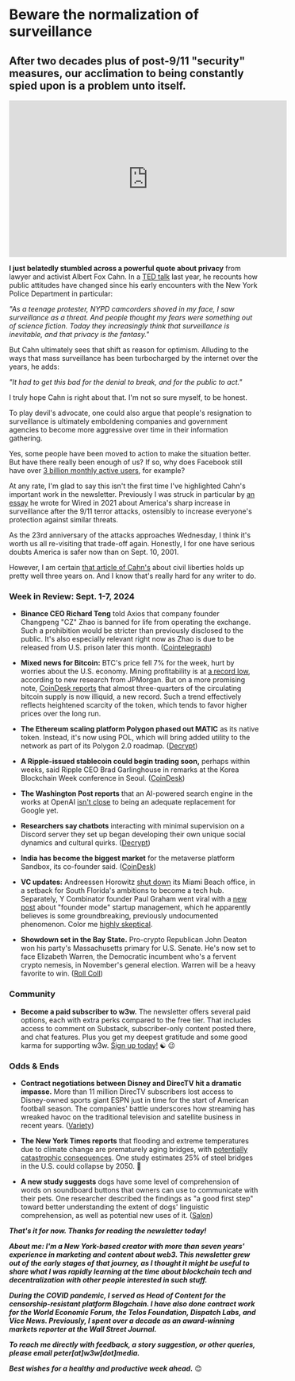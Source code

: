 # Beware the normalization of surveillance
## After two decades plus of post-9/11 "security" measures, our acclimation to being constantly spied upon is a problem unto itself.  

<iframe width="560" height="315" src="https://www.youtube.com/embed/hVclObff6fc?si=z5GWR_KkFobdf2WX" title="YouTube video player" frameborder="0" allow="accelerometer; autoplay; clipboard-write; encrypted-media; gyroscope; picture-in-picture; web-share" referrerpolicy="strict-origin-when-cross-origin" allowfullscreen></iframe>

**I just belatedly stumbled across a powerful quote about privacy** from lawyer and activist Albert Fox Cahn. In a [TED talk](https://www.youtube.com/watch?v=hVclObff6fc) last year, he recounts how public attitudes have changed since his early encounters with the New York Police Department in particular:  

*"As a teenage protester, NYPD camcorders shoved in my face, I saw surveillance as a threat. And people thought my fears were something out of science fiction. Today they increasingly think that surveillance is inevitable, and that privacy is the fantasy."*

But Cahn ultimately sees that shift as reason for optimism. Alluding to the ways that mass surveillance has been turbocharged by the internet over the years, he adds:

*"It had to get this bad for the denial to break, and for the public to act."*

I truly hope Cahn is right about that. I'm not so sure myself, to be honest.

To play devil's advocate, one could also argue that people's resignation to surveillance is ultimately emboldening companies and government agencies to become more aggressive over time in their information gathering.

Yes, some people have been moved to action to make the situation better. But have there really been enough of us? If so, why does Facebook still have over [3 billion monthly active users](https://www.statista.com/statistics/272014/global-social-networks-ranked-by-number-of-users/), for example?

At any rate, I'm glad to say this isn't the first time I've highlighted Cahn's important work in the newsletter. Previously I was struck in particular by [an essay](https://www.wired.com/story/20-years-after-911-surveillance-has-become-a-way-of-life/) he wrote for Wired in 2021 about America's sharp increase in surveillance after the 9/11 terror attacks, ostensibly to increase everyone's protection against similar threats.

As the 23rd anniversary of the attacks approaches Wednesday, I think it's worth us all re-visiting that trade-off again. Honestly, I for one have serious doubts America is safer now than on Sept. 10, 2001.

However, I am certain [that article of Cahn's](https://www.wired.com/story/20-years-after-911-surveillance-has-become-a-way-of-life/) about civil liberties holds up pretty well three years on. And I know that's really hard for any writer to do.

### Week in Review: Sept. 1-7, 2024

- **Binance CEO Richard Teng** told Axios that company founder Changpeng "CZ" Zhao is banned for life from operating the exchange. Such a prohibition would be stricter than previously disclosed to the public. It's also especially relevant right now as Zhao is due to be released from U.S. prison later this month. ([Cointelegraph](https://www.msn.com/en-us/money/companies/binance-ceo-says-cz-is-banned-from-managing-or-operating-the-exchange/ar-AA1q4jhI))

- **Mixed news for Bitcoin:** BTC's price fell 7% for the week, hurt by worries about the U.S. economy. Mining profitability is at [a record low](https://www.coindesk.com/markets/2024/09/04/bitcoin-mining-profitability-is-stuck-at-record-lows-jpmorgan-says/), according to new research from JPMorgan. But on a more promising note, [CoinDesk reports](https://finance.yahoo.com/news/illiquid-bitcoin-now-record-74-111708231.html) that almost three-quarters of the circulating bitcoin supply is now illiquid, a new record. Such a trend effectively reflects heightened scarcity of the token, which tends to favor higher prices over the long run.

- **The Ethereum scaling platform Polygon phased out MATIC** as its native token. Instead, it's now using POL, which will bring added utility to the network as part of its Polygon 2.0 roadmap. ([Decrypt](https://decrypt.co/247763/polygon-matic-pol-migration-september-4))

- **A Ripple-issued stablecoin could begin trading soon,** perhaps within weeks, said Ripple CEO Brad Garlinghouse in remarks at the Korea Blockchain Week conference in Seoul. ([CoinDesk](https://www.coindesk.com/business/2024/09/04/ripple-usd-stablecoin-could-be-issued-in-weeks-not-months-garlinghouse/))

- **The Washington Post reports** that an AI-powered search engine in the works at OpenAI [isn't close](https://www.washingtonpost.com/technology/2024/09/04/openai-searchgpt-chatgpt-google/) to being an adequate replacement for Google yet.

- **Researchers say chatbots** interacting with minimal supervision on a Discord server they set up began developing their own unique social dynamics and cultural quirks. ([Decrypt](https://decrypt.co/247867/ai-chatbots-have-begun-to-create-their-own-culture-researchers-say))

- **India has become the biggest market** for the metaverse platform Sandbox, its co-founder said. ([CoinDesk](https://www.coindesk.com/business/2024/09/04/the-sandboxs-largest-market-for-creators-is-now-india-co-founder-sebastien-borget/))

- **VC updates:** Andreessen Horowitz [shut down](https://techcrunch.com/2024/09/04/andreessen-horowitz-shutters-its-miami-office-after-two-years/) its Miami Beach office, in a setback for South Florida's ambitions to become a tech hub. Separately, Y Combinator founder Paul Graham went viral with a [new post](https://paulgraham.com/foundermode.html) about "founder mode" startup management, which he apparently believes is some groundbreaking, previously undocumented phenomenon. Color me [highly skeptical](https://x.com/peteramckay/status/1831774774558912555).

- **Showdown set in the Bay State.** Pro-crypto Republican John Deaton won his party's Massachusetts primary for U.S. Senate. He's now set to face Elizabeth Warren, the Democratic incumbent who's a fervent crypto nemesis, in November's general election. Warren will be a heavy favorite to win. ([Roll Coll](https://rollcall.com/2024/09/03/elizabeth-warren-draws-crypto-backed-gop-challenger/))

### Community

- **Become a paid subscriber to w3w.** The newsletter offers several paid options, each with extra perks compared to the free tier. That includes access to comment on Substack, subscriber-only content posted there, and chat features. Plus you get my deepest gratitude and some good karma for supporting w3w. [Sign up today!](https://w3wnews.substack/subscribe) ☯️ 😉  

### Odds & Ends

- **Contract negotiations between Disney and DirecTV hit a dramatic impasse.** More than 11 million DirecTV subscribers lost access to Disney-owned sports giant ESPN just in time for the start of American football season. The companies' battle underscores how streaming has wreaked havoc on the traditional television and satellite business in recent years. ([Variety](https://variety.com/2024/tv/news/disney-directv-espn-dark-abc-carriage-1236126479/))

- **The New York Times reports** that flooding and extreme temperatures due to climate change are prematurely aging bridges, with [potentially catastrophic consequences](https://news.google.com/read/CBMiekFVX3lxTE8yVm5uOEVDbGxSWUFDaXNJVlREOGZlOTIta3VsMWpzaDZtcVBMa3JuMnk1dE1pYmVkOW1MM2Z5WkZwdkJDaFc4eXp2UE1na2lZR01FMHJmT1prV1g0ZzlTMkMtd3AzMktPbG9PUHdyNnY5cmx0QXVKdDZB?hl=en-US&gl=US&ceid=US%3Aen). One study estimates 25% of steel bridges in the U.S. could collapse by 2050. 👀

- **A new study suggests** dogs have some level of comprehension of words on soundboard buttons that owners can use to communicate with their pets. One researcher described the findings as "a good first step" toward better understanding the extent of dogs' linguistic comprehension, as well as potential new uses of it. ([Salon](https://www.salon.com/2024/09/04/yes-dogs-understand-words-from-soundboard-buttons-study-finds/))

_**That's it for now. Thanks for reading the newsletter today!**_

_**About me: I'm a New York-based creator with more than seven years' experience in marketing and content about web3. This newsletter grew out of the early stages of that journey, as I thought it might be useful to share what I was rapidly learning at the time about blockchain tech and decentralization with other people interested in such stuff.**_

 _**During the COVID pandemic, I served as Head of Content for the censorship-resistant platform Blogchain. I have also done contract work for the World Economic Forum, the Telos Foundation, Dispatch Labs, and Vice News. Previously, I spent over a decade as an award-winning markets reporter at the Wall Street Journal.**_

 _**To reach me directly with feedback, a story suggestion, or other queries, please email peter[at]w3w[dot]media.**_

 _**Best wishes for a healthy and productive week ahead.**_ 😊
